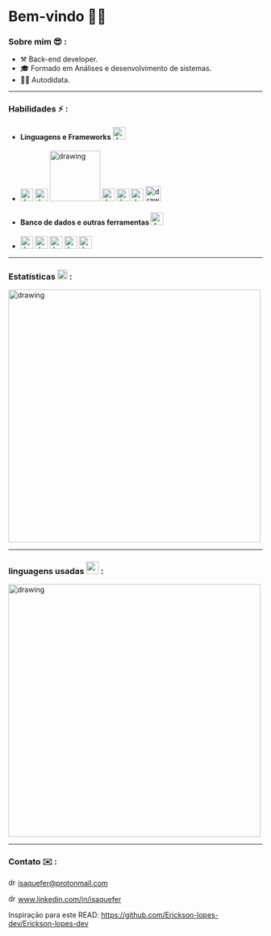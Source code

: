 
# Bem-vindo ✌🏿

### Sobre mim  :sunglasses: :  
- ⚒️ Back-end developer.
- 🎓 Formado em Análises e desenvolvimento de sistemas.
- 👨‍💻 Autodidata.
<hr>

### Habilidades ⚡ :

- #### Linguagens e Frameworks <img src="https://cdn1.iconfinder.com/data/icons/internet-security-3/64/x-03-512.png" alt="drawing" width="25"/>
 - <img src="https://emojis.slackmojis.com/emojis/images/1450319444/32/python.png" alt="drawing" width="25"/> <img src="https://emojis.slackmojis.com/emojis/images/1483054030/1541/django.png?1483054030" alt="drawing" width="25"/> <img src="https://www.sqlalchemy.org/img/sqla_logo.png" alt="drawing" width="100"/> <img src="https://emojis.slackmojis.com/emojis/images/1450441296/151/javascript.png?" alt="drawing" width="25"/> <img src="https://emojis.slackmojis.com/emojis/images/1483052921/1537/vue.png?1483052921" alt="drawing" width="25"/> <img src="https://emojis.slackmojis.com/emojis/images/1470343792/719/html5.png?1470343792" alt="drawing" width="25"/> <img src="https://emojis.slackmojis.com/emojis/images/1497185511/2411/css.jpg?1497185511" alt="drawing" width="30"/>

- #### Banco de dados e outras ferramentas <img src="https://emojis.slackmojis.com/emojis/images/1620758692/38043/database.png?1620758692" alt="drawing" width="25"/>
- <img src="https://emojis.slackmojis.com/emojis/images/1533733488/4439/mysql.png?1533733488" alt="drawing" width="25"/> <img src="https://emojis.slackmojis.com/emojis/images/1450470347/198/postgresql.png?1450470347" alt="drawing" width="25"/> <img src="https://emojis.slackmojis.com/emojis/images/1581212198/7766/shydocker.png?1581212198" alt="drawing" width="25"/> <img src="https://emojis.slackmojis.com/emojis/images/1501021339/341/git.png?1501021339" alt="drawing" width="25"/> <img src="https://emojis.slackmojis.com/emojis/images/1551101669/5413/linux.png?1551101669" alt="drawing" width="25"/>
<hr>

### Estatísticas  <img src="https://cdn3.iconfinder.com/data/icons/e-commerce-and-online-shopping/64/__statistics-256.png" alt="drawing" width="20"/> :
<img src="https://github-readme-stats.vercel.app/api?username=isaquefer&theme=cobalt&show_icons=true)](https://github.com/Erickson-lopes-dev/github-readme-stats" alt="drawing" width="500"/>

<hr>

###  linguagens usadas  <img src="https://img.icons8.com/color/48/000000/statistics.png" width="25" />  :

<img src="https://github-readme-stats.vercel.app/api/top-langs/?username=isaquefer&hide=scss,JavaScript,PowerShell,C++,Td,Tex,Fortran,C&layout=compact&theme=cobalt&title_color=2ED3EA" alt="drawing" width="500"/>

<hr>

### Contato ✉️ :
<img src="https://external-content.duckduckgo.com/ip3/protonmail.com.ico" alt="drawing" width="15"/> isaquefer@protonmail.com

<img src="https://emojis.slackmojis.com/emojis/images/1470343326/711/linkedin.png?1470343326" alt="drawing" width="15"/> www.linkedin.com/in/isaquefer

Inspiração para este READ: https://github.com/Erickson-lopes-dev/Erickson-lopes-dev
